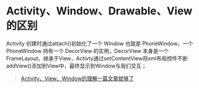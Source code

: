 # Activity、Window、Drawable、View的区别

Activity 创建时通过attach()初始化了一个 Window 也就是 PhoneWindow，一个 PhoneWindow 持有一个 DecorView 的实例，DecorView 本身是一个 FrameLayout，继承于View，Activty通过setContentView将xml布局控件不断addView()添加到View中，最终显示到Window与我们交互；

> [Activity、View、Window的理解一篇文章就够了](https://blog.csdn.net/zane402075316/article/details/69822438)